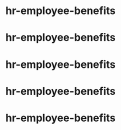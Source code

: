 # hr-employee-benefits
# hr-employee-benefits
# hr-employee-benefits
# hr-employee-benefits
# hr-employee-benefits
